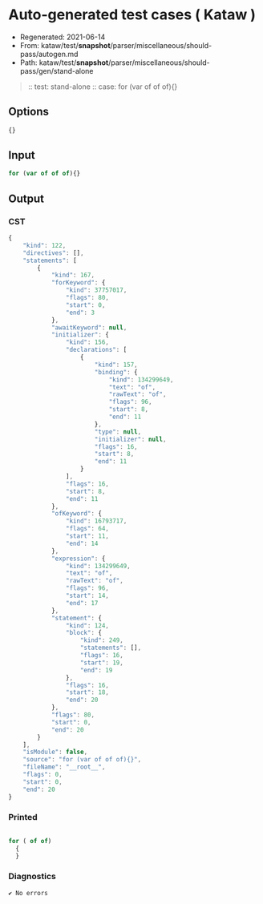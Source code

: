 # Auto-generated test cases ( Kataw )
- Regenerated: 2021-06-14
- From: kataw/test/__snapshot__/parser/miscellaneous/should-pass/autogen.md
- Path: kataw/test/__snapshot__/parser/miscellaneous/should-pass/gen/stand-alone
> :: test: stand-alone
> :: case: for (var of of of){}
## Options

`````js
{}
`````
## Input

`````js
for (var of of of){}
`````
## Output

### CST

```javascript
{
    "kind": 122,
    "directives": [],
    "statements": [
        {
            "kind": 167,
            "forKeyword": {
                "kind": 37757017,
                "flags": 80,
                "start": 0,
                "end": 3
            },
            "awaitKeyword": null,
            "initializer": {
                "kind": 156,
                "declarations": [
                    {
                        "kind": 157,
                        "binding": {
                            "kind": 134299649,
                            "text": "of",
                            "rawText": "of",
                            "flags": 96,
                            "start": 8,
                            "end": 11
                        },
                        "type": null,
                        "initializer": null,
                        "flags": 16,
                        "start": 8,
                        "end": 11
                    }
                ],
                "flags": 16,
                "start": 8,
                "end": 11
            },
            "ofKeyword": {
                "kind": 16793717,
                "flags": 64,
                "start": 11,
                "end": 14
            },
            "expression": {
                "kind": 134299649,
                "text": "of",
                "rawText": "of",
                "flags": 96,
                "start": 14,
                "end": 17
            },
            "statement": {
                "kind": 124,
                "block": {
                    "kind": 249,
                    "statements": [],
                    "flags": 16,
                    "start": 19,
                    "end": 19
                },
                "flags": 16,
                "start": 18,
                "end": 20
            },
            "flags": 80,
            "start": 0,
            "end": 20
        }
    ],
    "isModule": false,
    "source": "for (var of of of){}",
    "fileName": "__root__",
    "flags": 0,
    "start": 0,
    "end": 20
}
```

### Printed

```javascript

for ( of of)
  {
  }
```

### Diagnostics

```javascript
✔ No errors
```

